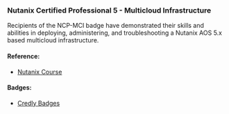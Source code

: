 ### Nutanix Certified Professional 5 - Multicloud Infrastructure

Recipients of the NCP-MCI badge have demonstrated their skills and abilities in deploying, administering, and troubleshooting a Nutanix AOS 5.x based multicloud infrastructure.

#### Reference:
- [Nutanix Course](https://www.nutanixuniversity.com/learn/course/)

#### Badges:
- [Credly Badges](https://www.credly.com/badges/b6f4e862-8701-43a6-a30d-ce4cd7d500e0)
